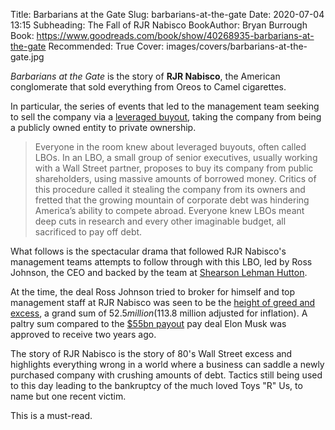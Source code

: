 Title: Barbarians at the Gate
Slug: barbarians-at-the-gate
Date: 2020-07-04 13:15
Subheading: The Fall of RJR Nabisco
BookAuthor: Bryan Burrough
Book: https://www.goodreads.com/book/show/40268935-barbarians-at-the-gate
Recommended: True
Cover: images/covers/barbarians-at-the-gate.jpg

*Barbarians at the Gate* is the story of **RJR Nabisco**, the American conglomerate that sold everything from Oreos to Camel cigarettes.

In particular, the series of events that led to the management team seeking to sell the company via a [leveraged buyout](https://en.wikipedia.org/wiki/Leveraged_buyout), taking the company from being a publicly owned entity to private ownership.

> Everyone in the room knew about leveraged buyouts, often called LBOs. In an LBO, a small group of senior executives, usually working with a Wall Street partner, proposes to buy its company from public shareholders, using massive amounts of borrowed money. Critics of this procedure called it stealing the company from its owners and fretted that the growing mountain of corporate debt was hindering America’s ability to compete abroad. Everyone knew LBOs meant deep cuts in research and every other imaginable budget, all sacrificed to pay off debt.

What follows is the spectacular drama that followed RJR Nabisco's management teams attempts to follow through with this LBO, led by Ross Johnson, the CEO and backed by the team at [Shearson Lehman Hutton](https://en.wikipedia.org/wiki/Shearson#Shearson_Lehman_Hutton).

At the time, the deal Ross Johnson tried to broker for himself and top management staff at RJR Nabisco was seen to be the [height of greed and excess](https://www.nytimes.com/1988/11/09/business/rjr-nabisco-discloses-guidelines-for-its-buyout.html), a grand sum of $52.5 million ($113.8 million adjusted for inflation). A paltry sum compared to the [$55bn payout](https://www.theguardian.com/technology/2018/mar/21/elon-musk-tesla-bonus-pay) pay deal Elon Musk was approved to receive two years ago.

The story of RJR Nabisco is the story of 80's Wall Street excess and highlights everything wrong in a world where a business can saddle a newly purchased company with crushing amounts of debt. Tactics still being used to this day leading to the bankruptcy of the much loved Toys "R" Us, to name but one recent victim.

This is a must-read.
